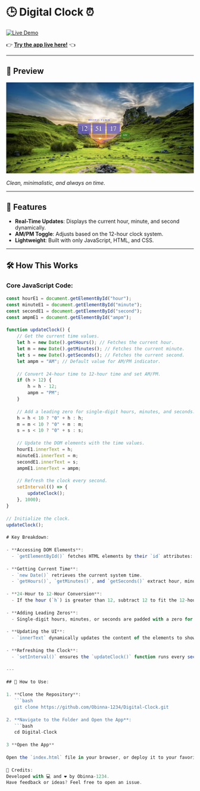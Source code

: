 # 🕒 Digital Clock ⏰  
[![Live Demo](https://img.shields.io/badge/Live-App-blue?style=flat-square)](https://obinna-1234.github.io/Digital-Clock/)

👉 **[Try the app live here!](https://obinna-1234.github.io/Digital-Clock/)** 👈  

---

## 📸 Preview  
![Digital Clock](https://github.com/Obinna-1234/Digital-Clock/blob/main/clock.png)

*Clean, minimalistic, and always on time.*

---

## 🌟 Features  
- **Real-Time Updates**: Displays the current hour, minute, and second dynamically.  
- **AM/PM Toggle**: Adjusts based on the 12-hour clock system.  
- **Lightweight**: Built with only JavaScript, HTML, and CSS.

---

## 🛠️ How This Works  

### Core JavaScript Code:
```javascript
const hourE1 = document.getElementById("hour");
const minuteE1 = document.getElementById("minute");
const secondE1 = document.getElementById("second");
const ampmE1 = document.getElementById("ampm");

function updateClock() {
    // Get the current time values.
    let h = new Date().getHours(); // Fetches the current hour.
    let m = new Date().getMinutes(); // Fetches the current minute.
    let s = new Date().getSeconds(); // Fetches the current second.
    let ampm = "AM"; // Default value for AM/PM indicator.

    // Convert 24-hour time to 12-hour time and set AM/PM.
    if (h > 12) {
        h = h - 12;
        ampm = "PM";
    }

    // Add a leading zero for single-digit hours, minutes, and seconds.
    h = h < 10 ? "0" + h : h;
    m = m < 10 ? "0" + m : m;
    s = s < 10 ? "0" + s : s;

    // Update the DOM elements with the time values.
    hourE1.innerText = h;
    minuteE1.innerText = m;
    secondE1.innerText = s;
    ampmE1.innerText = ampm;

    // Refresh the clock every second.
    setInterval(() => {
        updateClock();
    }, 1000);
}

// Initialize the clock.
updateClock();

# Key Breakdown:

- **Accessing DOM Elements**:  
  - `getElementById()` fetches HTML elements by their `id` attributes: `hour`, `minute`, `second`, and `ampm`.

- **Getting Current Time**:  
  - `new Date()` retrieves the current system time.  
  - `getHours()`, `getMinutes()`, and `getSeconds()` extract hour, minute, and second values.

- **24-Hour to 12-Hour Conversion**:  
  - If the hour (`h`) is greater than 12, subtract 12 to fit the 12-hour format. Assign "PM". If not, it's "AM".

- **Adding Leading Zeros**:  
  - Single-digit hours, minutes, or seconds are padded with a zero for consistent formatting using a ternary operator.

- **Updating the UI**:  
  - `innerText` dynamically updates the content of the elements to show the current time values.

- **Refreshing the Clock**:  
  - `setInterval()` ensures the `updateClock()` function runs every second (1000 ms).

---

## 🚀 How to Use:

1. **Clone the Repository**:  
   ```bash
   git clone https://github.com/Obinna-1234/Digital-Clock.git

2. **Navigate to the Folder and Open the App**:  
   ```bash
   cd Digital-Clock

3 **Open the App**

Open the `index.html` file in your browser, or deploy it to your favorite hosting platform.

🙏 Credits:
Developed with 💻 and ❤️ by Obinna-1234.
Have feedback or ideas? Feel free to open an issue.

